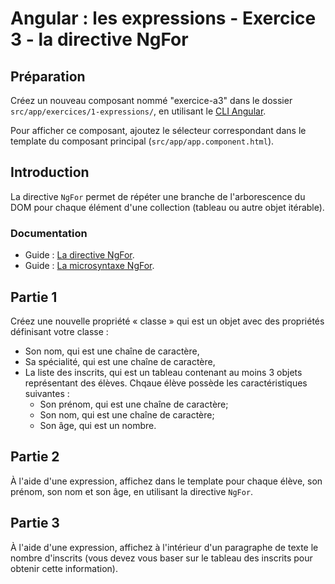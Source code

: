 # Angular : les expressions - Exercice 3 - la directive NgFor


## Préparation
Créez un nouveau composant nommé "exercice-a3" dans le dossier `src/app/exercices/1-expressions/`, en utilisant le [CLI Angular](https://angular.io/cli).

Pour afficher ce composant, ajoutez le sélecteur correspondant dans le template du composant principal (`src/app/app.component.html`).


## Introduction

La directive `NgFor` permet de répéter une branche de l'arborescence du DOM pour chaque élément d'une collection (tableau ou autre objet itérable).

### Documentation
- Guide : [La directive NgFor](https://angular.io/guide/template-syntax#ngfor).
- Guide : [La microsyntaxe NgFor](https://angular.io/guide/structural-directives#inside-ngfor).


## Partie 1
Créez une nouvelle propriété « classe » qui est un objet avec des propriétés définisant votre classe :
- Son nom, qui est une chaîne de caractère,
- Sa spécialité, qui est une chaîne de caractère,
- La liste des inscrits, qui est un tableau contenant au moins 3 objets représentant des élèves.
  Chqaue élève possède les caractéristiques suivantes :
  - Son prénom, qui est une chaîne de caractère;
  - Son nom, qui est une chaîne de caractère;
  - Son âge, qui est un nombre.


## Partie 2
À l'aide d'une expression, affichez dans le template pour chaque élève, son prénom, son nom et son âge, en utilisant la directive `NgFor`.


## Partie 3
À l'aide d'une expression, affichez à l'intérieur d'un paragraphe de texte le nombre d'inscrits (vous devez vous baser sur le tableau des inscrits pour obtenir cette information).
